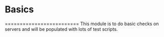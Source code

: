 # Basics
=========================
This module is to do basic checks on servers and will be populated with lots of test scripts.
